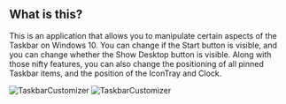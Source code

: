 ﻿## What is this?
This is an application that allows you to manipulate certain aspects of the Taskbar on Windows 10.  You can change if the Start button is visible, and you can change whether the Show Desktop button is visible.  Along with those nifty features, you can also change the positioning of all pinned Taskbar items, and the position of the IconTray and Clock.

![TaskbarCustomizer](https://i.imgur.com/RFzCsap.jpg)
![TaskbarCustomizer](https://i.imgur.com/8RuZPv9.png)